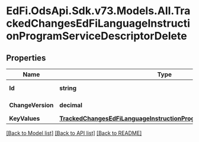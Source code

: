# EdFi.OdsApi.Sdk.v73.Models.All.TrackedChangesEdFiLanguageInstructionProgramServiceDescriptorDelete

## Properties

Name | Type | Description | Notes
------------ | ------------- | ------------- | -------------
**Id** | **string** | Resource identifier | [optional] 
**ChangeVersion** | **decimal** | Change version | [optional] 
**KeyValues** | [**TrackedChangesEdFiLanguageInstructionProgramServiceDescriptorKey**](TrackedChangesEdFiLanguageInstructionProgramServiceDescriptorKey.md) |  | [optional] 

[[Back to Model list]](../../README.md#documentation-for-models) [[Back to API list]](../../README.md#documentation-for-api-endpoints) [[Back to README]](../../README.md)

